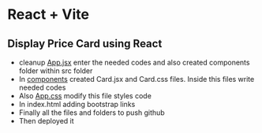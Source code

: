 # React + Vite
## Display Price Card using React
- cleanup [App.jsx](./src/App.jsx) enter the needed codes and also created components folder within src folder
- In [components](./src/components/) created Card.jsx and Card.css files. Inside this files write needed codes
- Also [App.css](./src/App.css) modify this file styles code
- In index.html adding bootstrap links
- Finally all the files and folders to push github 
- Then deployed it